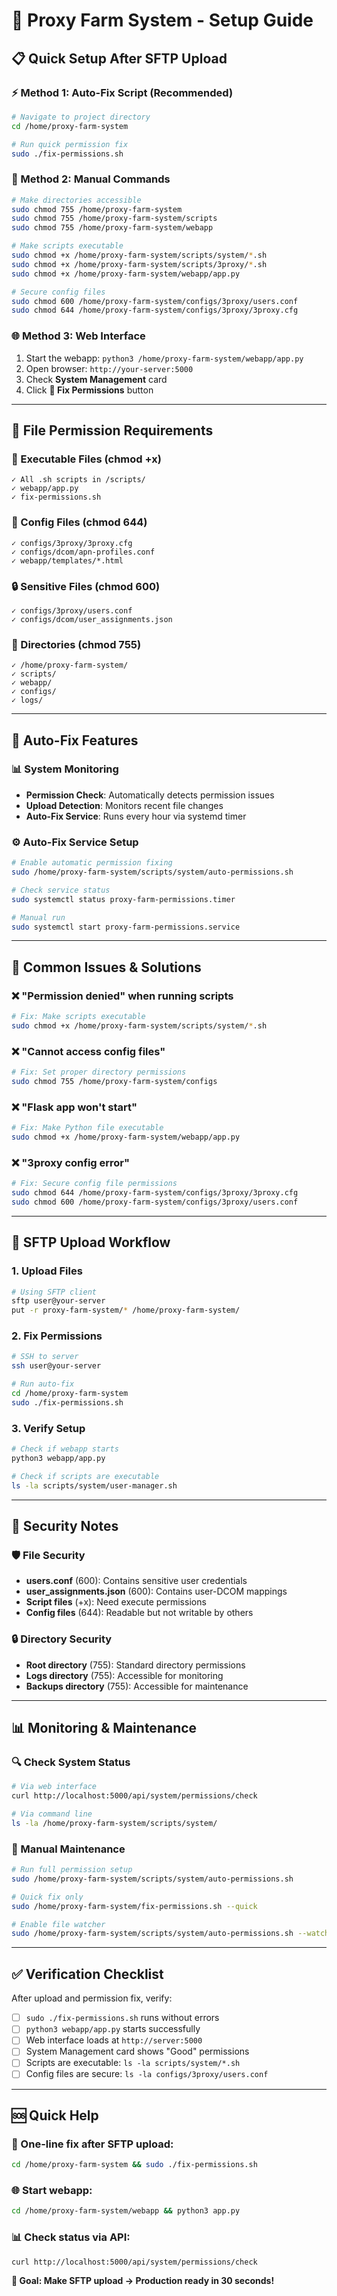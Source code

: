 # 🚀 Proxy Farm System - Setup Guide

## 📋 Quick Setup After SFTP Upload

### ⚡ Method 1: Auto-Fix Script (Recommended)
```bash
# Navigate to project directory
cd /home/proxy-farm-system

# Run quick permission fix
sudo ./fix-permissions.sh
```

### 🔧 Method 2: Manual Commands
```bash
# Make directories accessible
sudo chmod 755 /home/proxy-farm-system
sudo chmod 755 /home/proxy-farm-system/scripts
sudo chmod 755 /home/proxy-farm-system/webapp

# Make scripts executable
sudo chmod +x /home/proxy-farm-system/scripts/system/*.sh
sudo chmod +x /home/proxy-farm-system/scripts/3proxy/*.sh
sudo chmod +x /home/proxy-farm-system/webapp/app.py

# Secure config files
sudo chmod 600 /home/proxy-farm-system/configs/3proxy/users.conf
sudo chmod 644 /home/proxy-farm-system/configs/3proxy/3proxy.cfg
```

### 🌐 Method 3: Web Interface
1. Start the webapp: `python3 /home/proxy-farm-system/webapp/app.py`
2. Open browser: `http://your-server:5000`
3. Check **System Management** card
4. Click **🔧 Fix Permissions** button

---

## 📁 File Permission Requirements

### 🔨 Executable Files (chmod +x)
```
✓ All .sh scripts in /scripts/
✓ webapp/app.py
✓ fix-permissions.sh
```

### 📄 Config Files (chmod 644)
```
✓ configs/3proxy/3proxy.cfg
✓ configs/dcom/apn-profiles.conf
✓ webapp/templates/*.html
```

### 🔒 Sensitive Files (chmod 600)
```
✓ configs/3proxy/users.conf
✓ configs/dcom/user_assignments.json
```

### 📁 Directories (chmod 755)
```
✓ /home/proxy-farm-system/
✓ scripts/
✓ webapp/
✓ configs/
✓ logs/
```

---

## 🔄 Auto-Fix Features

### 📊 System Monitoring
- **Permission Check**: Automatically detects permission issues
- **Upload Detection**: Monitors recent file changes
- **Auto-Fix Service**: Runs every hour via systemd timer

### ⚙️ Auto-Fix Service Setup
```bash
# Enable automatic permission fixing
sudo /home/proxy-farm-system/scripts/system/auto-permissions.sh

# Check service status
sudo systemctl status proxy-farm-permissions.timer

# Manual run
sudo systemctl start proxy-farm-permissions.service
```

---

## 🚨 Common Issues & Solutions

### ❌ "Permission denied" when running scripts
```bash
# Fix: Make scripts executable
sudo chmod +x /home/proxy-farm-system/scripts/system/*.sh
```

### ❌ "Cannot access config files"
```bash
# Fix: Set proper directory permissions
sudo chmod 755 /home/proxy-farm-system/configs
```

### ❌ "Flask app won't start"
```bash
# Fix: Make Python file executable
sudo chmod +x /home/proxy-farm-system/webapp/app.py
```

### ❌ "3proxy config error"
```bash
# Fix: Secure config file permissions
sudo chmod 644 /home/proxy-farm-system/configs/3proxy/3proxy.cfg
sudo chmod 600 /home/proxy-farm-system/configs/3proxy/users.conf
```

---

## 📝 SFTP Upload Workflow

### 1. Upload Files
```bash
# Using SFTP client
sftp user@your-server
put -r proxy-farm-system/* /home/proxy-farm-system/
```

### 2. Fix Permissions
```bash
# SSH to server
ssh user@your-server

# Run auto-fix
cd /home/proxy-farm-system
sudo ./fix-permissions.sh
```

### 3. Verify Setup
```bash
# Check if webapp starts
python3 webapp/app.py

# Check if scripts are executable
ls -la scripts/system/user-manager.sh
```

---

## 🔐 Security Notes

### 🛡️ File Security
- **users.conf** (600): Contains sensitive user credentials
- **user_assignments.json** (600): Contains user-DCOM mappings
- **Script files** (+x): Need execute permissions
- **Config files** (644): Readable but not writable by others

### 🔒 Directory Security
- **Root directory** (755): Standard directory permissions
- **Logs directory** (755): Accessible for monitoring
- **Backups directory** (755): Accessible for maintenance

---

## 📊 Monitoring & Maintenance

### 🔍 Check System Status
```bash
# Via web interface
curl http://localhost:5000/api/system/permissions/check

# Via command line
ls -la /home/proxy-farm-system/scripts/system/
```

### 🔧 Manual Maintenance
```bash
# Run full permission setup
sudo /home/proxy-farm-system/scripts/system/auto-permissions.sh

# Quick fix only
sudo /home/proxy-farm-system/fix-permissions.sh --quick

# Enable file watcher
sudo /home/proxy-farm-system/scripts/system/auto-permissions.sh --watch
```

---

## ✅ Verification Checklist

After upload and permission fix, verify:

- [ ] `sudo ./fix-permissions.sh` runs without errors
- [ ] `python3 webapp/app.py` starts successfully
- [ ] Web interface loads at `http://server:5000`
- [ ] System Management card shows "Good" permissions
- [ ] Scripts are executable: `ls -la scripts/system/*.sh`
- [ ] Config files are secure: `ls -la configs/3proxy/users.conf`

---

## 🆘 Quick Help

### 🔧 One-line fix after SFTP upload:
```bash
cd /home/proxy-farm-system && sudo ./fix-permissions.sh
```

### 🌐 Start webapp:
```bash
cd /home/proxy-farm-system/webapp && python3 app.py
```

### 📊 Check status via API:
```bash
curl http://localhost:5000/api/system/permissions/check
```

**🎯 Goal: Make SFTP upload → Production ready in 30 seconds!**